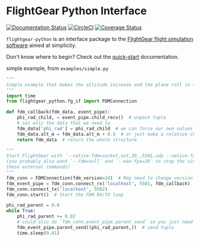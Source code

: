 # FlightGear Python Interface
[![Documentation Status](https://readthedocs.org/projects/flightgear-python/badge/?version=latest)](https://flightgear-python.readthedocs.io/en/latest/?badge=latest)
[![CircleCI](https://circleci.com/gh/julianneswinoga/flightgear-python.svg?style=shield&circle-token=e30761f62c22b8e98e3f74889a331ddc50d7f29a)](https://circleci.com/gh/julianneswinoga/flightgear-python)
[![Coverage Status](https://coveralls.io/repos/github/julianneswinoga/flightgear-python/badge.svg?branch=master)](https://coveralls.io/github/julianneswinoga/flightgear-python?branch=master)

`flightgear-python` is an interface package to the [FlightGear flight simulation software](https://www.flightgear.org/) aimed at simplicity.

Don't know where to begin? Check out the [quick-start](https://flightgear-python.readthedocs.io/en/latest/quickstart.html) documentation.

simple example, from `examples/simple.py`
```python
"""
Simple example that makes the altitude increase and the plane roll in the air.
"""
import time
from flightgear_python.fg_if import FDMConnection

def fdm_callback(fdm_data, event_pipe):
    phi_rad_child, = event_pipe.child_recv()  # unpack tuple
    # set only the data that we need to
    fdm_data['phi_rad'] = phi_rad_child  # we can force our own values
    fdm_data.alt_m = fdm_data.alt_m + 0.5  # or just make a relative change
    return fdm_data  # return the whole structure

"""
Start FlightGear with `--native-fdm=socket,out,30,,5501,udp --native-fdm=socket,in,30,,5502,udp`
(you probably also want `--fdm=null` and `--max-fps=30` to stop the simulation fighting with
these external commands)
"""
fdm_conn = FDMConnection(fdm_version=24)  # May need to change version from 24
fdm_event_pipe = fdm_conn.connect_rx('localhost', 5501, fdm_callback)
fdm_conn.connect_tx('localhost', 5502)
fdm_conn.start()  # Start the FDM RX/TX loop

phi_rad_parent = 0.0
while True:
    phi_rad_parent += 0.02
    # could also do `fdm_conn.event_pipe.parent_send` so you just need to pass around `fdm_conn`
    fdm_event_pipe.parent_send((phi_rad_parent,))  # send tuple
    time.sleep(0.01)
```
